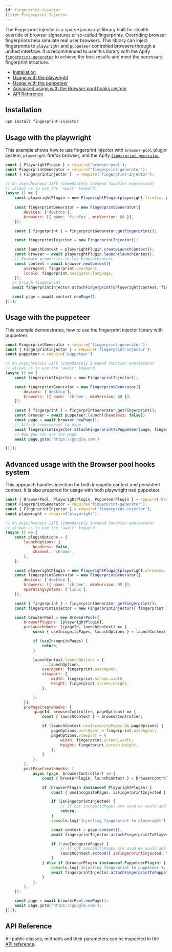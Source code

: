 ```yaml
---
id: fingerprint-injector
title: Fingerprint Injector
---
```


The Fingerprint injector is a sparse javascript library built for stealth override of browser signatures or so-called fingerprints. Overriding browser fingerprints help simulate real user browsers.
This library can inject fingerprints to `playwright` and `puppeteer` controlled browsers through a unified interface.
It is recommended to use this library with the Apify [`fingerprint-generator`](https://github.com/apify/fingerprint-generator) to achieve the best results and meet the necessary fingerprint structure.

<!-- toc -->

- [Installation](#installation)
- [Usage with the playwright](#usage-with-the-playwright)
- [Usage with the puppeteer](#usage-with-the-puppeteer)
- [Advanced usage with the Browser pool hooks system](#advanced-usage-with-the-browser-pool-hooks-system)
- [API Reference](#api-reference)

<!-- tocstop -->

## Installation

```bash
npm install fingerprint-injector
```

## Usage with the playwright
This example shows how to use fingerprint injector with `browser-pool` plugin system, `playwright` firefox browser, and the Apify [`fingerprint-generator`](https://github.com/apify/fingerprint-generator)

```js
const { PlaywrightPlugin } = require('browser-pool');
const FingerprintGenerator = require('fingerprint-generator');
const { FingerprintInjector }  = require('fingerprint-injector');

// An asynchronous IIFE (immediately invoked function expression)
// allows us to use the 'await' keyword.
(async () => {
    const playwrightPlugin = new PlaywrightPlugin(playwright.firefox, pluginOptions);
    
    const fingerprintGenerator = new FingerprintGenerator({
        devices: ['desktop'],
        browsers: [{ name: 'firefox', minVersion: 88 }],
    });

    const { fingerprint } = fingerprintGenerator.getFingerprint();

    const fingerprintInjector = new FingerprintInjector();

    const launchContext = playwrightPlugin.createLaunchContext();
    const browser = await playwrightPlugin.launch(launchContext);
    // Forward properties to the browserContext
    const context = await browser.newContext({
        userAgent: fingerprint.userAgent,
        locale: fingerprint.navigator.language,
    });
   // Attach fingerprint
   await fingerprintInjector.attachFingerprintToPlaywright(context, fingerprint);

   const page = await context.newPage();
})();
```

## Usage with the puppeteer
This example demonstrates, how to use the fingerprint injector library with puppeteer.
```js
const FingerprintGenerator = require('fingerprint-generator');
const { FingerprintInjector } = require('fingerprint-injector');
const puppeteer = require('puppeteer')

// An asynchronous IIFE (immediately invoked function expression)
// allows us to use the 'await' keyword.
(async () => {
    const fingerprintInjector = new FingerprintInjector();

    const fingerprintGenerator = new FingerprintGenerator({
        devices: ['desktop'],
        browsers: [{ name: 'chrome', minVersion: 88 }],
    });

    const { fingerprint } = fingerprintGenerator.getFingerprint();
    const browser = await puppeteer.launch({headless: false})
    const page = await browser.newPage();
    // Attach fingerprint to page
    await fingerprintInjector.attachFingerprintToPuppeteer(page, fingerprint);
    // Now you can use the page
    await page.goto('https://google.com')

})();
```
## Advanced usage with the Browser pool hooks system
This approach handles injection for both incognito context and persistent context. It is also prepared for usage with both playwright nad puppeteer.

```js
const { BrowserPool, PlaywrightPlugin, PuppeteerPlugin } = require('browser-pool');
const FingerprintGenerator = require('fingerprint-generator');
const { FingerprintInjector } = require('fingerprint-injector');
const playwright = require('playwright');

// An asynchronous IIFE (immediately invoked function expression)
// allows us to use the 'await' keyword.
(async () => {
    const pluginOptions = {
        launchOptions: {
            headless: false,
            channel: 'chrome',
        },
    };

    const playwrightPlugin = new PlaywrightPlugin(playwright.chromium, pluginOptions);
    const fingerprintGenerator = new FingerprintGenerator({
        devices: ['desktop'],
        browsers: [{ name: 'chrome', minVersion: 90 }],
        operatingSystems: ['linux'],
    });

    const { fingerprint } = fingerprintGenerator.getFingerprint();
    const fingerprintInjector = new FingerprintInjector({ fingerprint });

    const browserPool = new BrowserPool({
        browserPlugins: [playwrightPlugin],
        preLaunchHooks: [(pageId, launchContext) => {
            const { useIncognitoPages, launchOptions } = launchContext;

            if (useIncognitoPages) {
                return;
            }

            launchContext.launchOptions = {
                ...launchOptions,
                userAgent: fingerprint.userAgent,
                viewport: {
                    width: fingerprint.screen.width,
                    height: fingerprint.screen.height,
                },

            };
        }],
        prePageCreateHooks: [
            (pageId, browserController, pageOptions) => {
                const { launchContext } = browserController;

                if (launchContext.useIncognitoPages && pageOptions) {
                    pageOptions.userAgent = fingerprint.userAgent;
                    pageOptions.viewport = {
                        width: fingerprint.screen.width,
                        height: fingerprint.screen.height,
                    };
                }
            },
        ],
        postPageCreateHooks: [
            async (page, browserController) => {
                const { browserPlugin, launchContext } = browserController;

                if (browserPlugin instanceof PlaywrightPlugin) {
                    const { useIncognitoPages, isFingerprintInjected } = launchContext;

                    if (isFingerprintInjected) {
                        // If not incognitoPages are used we would add the injection script over and over which could cause memory leaks.
                        return;
                    }
                    console.log('Injecting fingerprint to playwright');

                    const context = page.context();
                    await fingerprintInjector.attachFingerprintToPlaywright(context, fingerprint);

                    if (!useIncognitoPages) {
                        // If not incognitoPages are used we would add the injection script over and over which could cause memory leaks.
                        launchContext.extend({ isFingerprintInjected: true });
                    }
                } else if (browserPlugin instanceof PuppeteerPlugin) {
                    console.log('Injecting fingerprint to puppeteer');
                    await fingerprintInjector.attachFingerprintToPuppeteer(page, fingerprint);
                }
            },
        ],
    });

    const page = await browserPool.newPage();
    await page.goto('https://google.com');
})();

```
## API Reference
All public classes, methods and their parameters can be inspected in the [API reference](../../../api/fingerprint-injector/).

